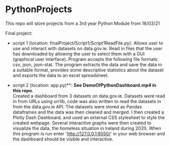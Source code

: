 # PythonProjects
This repo will store projects from a 3rd year Python Module from 18/03/21

Final project:
  - script 1 (location: finalProject/Script1/Script1ReadFile.py): 
  Allows user to use and interact with datasets on data.gov.ie. Read in files that the user has downloaded by allowing the user 
  to select them with a GUI (graphical user interface). Program accepts the following file formats: csv, json, json-stat. 
  The program extracts the data and save the data in a suitable format, provides some descriptive statistics about the dataset and exports the data to an excel spreadsheet. 
  
  - script 2 (location: app.py)**: 
  **See DemoOfPythonDashboard.mp4 in this repo.**   
  Created a dashboard from 3 datasets on data.gov.ie. Datasets were read in from URLs using urrlib, code was also written to read the datasets in from the data.gov.ie API. 
  The datasets were stored as Pandas dataframes and the data was then cleaned and merged.
  I then created a Plotly Dash Dashboard, and used an external CSS stylesheet to style the created webpage. 
  Several interactive graphs were then created to visualize the data, the homeless situation in Ireland during 2020.
  When this program is run enter 'http://127.0.0.1:8050/' in your web browser and the dashboard should be visible and interactive. 
